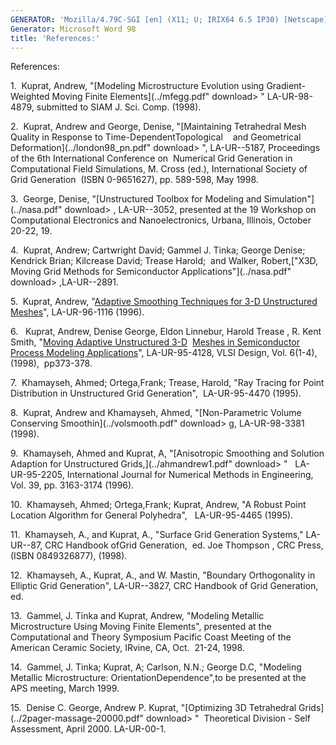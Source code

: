 ```yaml
---
GENERATOR: 'Mozilla/4.79C-SGI [en] (X11; U; IRIX64 6.5 IP30) [Netscape]'
Generator: Microsoft Word 98
title: 'References:'
---
```


References:

1.  Kuprat, Andrew, "[Modeling Microstructure Evolution using
Gradient-Weighted Moving Finite Elements](../mfegg.pdf" download> </a>" LA-UR-98-4879,
submitted to SIAM J. Sci. Comp. (1998).

2.  Kuprat, Andrew and George, Denise, "[Maintaining Tetrahedral Mesh
Quality in Response to Time-DependentTopological    and Geometrical
Deformation](../london98_pn.pdf" download> </a>", LA-UR--5187, Proceedings of the 6th
International Conference on  Numerical Grid Generation in Computational
Field Simulations, M. Cross (ed.), International Society of Grid
Generation  (ISBN 0-9651627), pp. 589-598, May 1998.

3.  George, Denise, "[Unstructured Toolbox for Modeling and
Simulation"](../nasa.pdf" download> </a>, LA-UR--3052, presented at the 19 Workshop
on Computational Electronics and Nanoelectronics, Urbana, Illinois,
October 20-22, 19.

4.  Kuprat, Andrew; Cartwright David; Gammel J. Tinka; George Denise;
Kendrick Brian; Kilcrease David; Trease Harold;  and Walker, Robert,["X3D, Moving Grid Methods for Semiconductor Applications"](../nasa.pdf" download> </a>
,LA-UR--2891.

5.  Kuprat, Andrew, "[Adaptive Smoothing Techniques for 3-D Unstructured
Meshes](../MSU96.PDF)", LA-UR-96-1116 (1996).

6.   Kuprat, Andrew, Denise George, Eldon Linnebur, Harold Trease , R.
Kent Smith, "[Moving Adaptive Unstructured 3-D](../BORON.PDF)  [Meshes
in Semiconductor Process Modeling Applications](../BORON.PDF)",
LA-UR-95-4128, VLSI Design, Vol. 6(1-4), (1998),  pp373-378.

7.  Khamayseh, Ahmed; Ortega,Frank; Trease, Harold, "Ray Tracing for
Point Distribution in Unstructured Grid Generation",  LA-UR-95-4470
(1995).

8.  Kuprat, Andrew and Khamayseh, Ahmed, "[Non-Parametric Volume
Conserving Smoothin](../volsmooth.pdf" download> </a>g, LA-UR-98-3381 (1998).

9.  Khamayseh, Ahmed and Kuprat, A, "[Anisotropic Smoothing and Solution
Adaption for Unstructured Grids,](../ahmandrew1.pdf" download> </a>"   LA-UR-95-2205,
International Journal for Numerical Methods in Engineering, Vol. 39, pp.
3163-3174 (1996).

10.  Khamayseh, Ahmed; Ortega,Frank; Kuprat, Andrew, "A Robust Point
Location Algorithm for General Polyhedra",   LA-UR-95-4465 (1995).

11.  Khamayseh, A., and Kuprat, A., "Surface Grid Generation Systems,"
LA-UR--87, CRC Handbook ofGrid Generation,  ed. Joe Thompson , CRC
Press, (ISBN 0849326877), (1998).

12.  Khamayseh, A., Kuprat, A., and W. Mastin, "Boundary Orthogonality
in Elliptic Grid Generation", LA-UR--3827, CRC Handbook of Grid
Generation, ed.

13.  Gammel, J. Tinka and Kuprat, Andrew, "Modeling Metallic
Microstructure Using Moving Finite Elements", presented at the
Computational and Theory Symposium Pacific Coast Meeting of the American
Ceramic Society, IRvine, CA, Oct.  21-24, 1998.

14.  Gammel, J. Tinka; Kuprat, A; Carlson, N.N.; George D.C, "Modeling
Metallic Microstructure: OrientationDependence",to be presented at the
APS meeting, March 1999.

15.  Denise C. George, Andrew P. Kuprat, "[Optimizing 3D Tetrahedral
Grids](../2pager-massage-20000.pdf" download> </a>"  Theoretical Division - Self
Assessment, April 2000. LA-UR-00-1.
